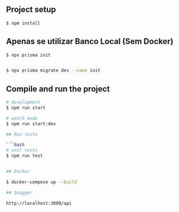 


## Project setup

```bash
$ npm install

```

## Apenas se utilizar Banco Local (Sem Docker)


```bash
$ npx prisma init

```

```bash

$ npx prisma migrate dev --name init

```


## Compile and run the project

```bash
# development
$ npm run start

# watch mode
$ npm run start:dev

## Run tests

```bash
# unit tests
$ npm run test


## Docker

$ docker-compose up --build

## Swagger

http://localhost:3000/api